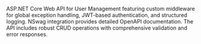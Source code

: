 ASP.NET Core Web API for User Management featuring custom middleware for global exception handling, JWT-based authentication, and structured logging. NSwag integration provides detailed OpenAPI documentation. The API includes robust CRUD operations with comprehensive validation and error responses.
